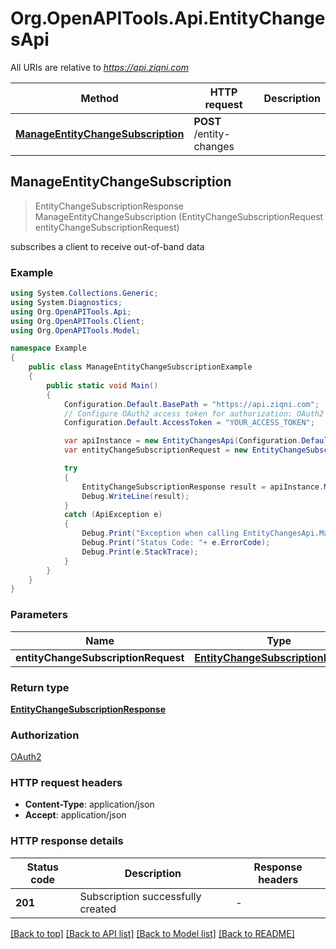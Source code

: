 # Org.OpenAPITools.Api.EntityChangesApi

All URIs are relative to *https://api.ziqni.com*

Method | HTTP request | Description
------------- | ------------- | -------------
[**ManageEntityChangeSubscription**](EntityChangesApi.md#manageentitychangesubscription) | **POST** /entity-changes | 



## ManageEntityChangeSubscription

> EntityChangeSubscriptionResponse ManageEntityChangeSubscription (EntityChangeSubscriptionRequest entityChangeSubscriptionRequest)



subscribes a client to receive out-of-band data

### Example

```csharp
using System.Collections.Generic;
using System.Diagnostics;
using Org.OpenAPITools.Api;
using Org.OpenAPITools.Client;
using Org.OpenAPITools.Model;

namespace Example
{
    public class ManageEntityChangeSubscriptionExample
    {
        public static void Main()
        {
            Configuration.Default.BasePath = "https://api.ziqni.com";
            // Configure OAuth2 access token for authorization: OAuth2
            Configuration.Default.AccessToken = "YOUR_ACCESS_TOKEN";

            var apiInstance = new EntityChangesApi(Configuration.Default);
            var entityChangeSubscriptionRequest = new EntityChangeSubscriptionRequest(); // EntityChangeSubscriptionRequest | 

            try
            {
                EntityChangeSubscriptionResponse result = apiInstance.ManageEntityChangeSubscription(entityChangeSubscriptionRequest);
                Debug.WriteLine(result);
            }
            catch (ApiException e)
            {
                Debug.Print("Exception when calling EntityChangesApi.ManageEntityChangeSubscription: " + e.Message );
                Debug.Print("Status Code: "+ e.ErrorCode);
                Debug.Print(e.StackTrace);
            }
        }
    }
}
```

### Parameters


Name | Type | Description  | Notes
------------- | ------------- | ------------- | -------------
 **entityChangeSubscriptionRequest** | [**EntityChangeSubscriptionRequest**](EntityChangeSubscriptionRequest.md)|  | 

### Return type

[**EntityChangeSubscriptionResponse**](EntityChangeSubscriptionResponse.md)

### Authorization

[OAuth2](../README.md#OAuth2)

### HTTP request headers

- **Content-Type**: application/json
- **Accept**: application/json


### HTTP response details
| Status code | Description | Response headers |
|-------------|-------------|------------------|
| **201** | Subscription successfully created |  -  |

[[Back to top]](#)
[[Back to API list]](../README.md#documentation-for-api-endpoints)
[[Back to Model list]](../README.md#documentation-for-models)
[[Back to README]](../README.md)

